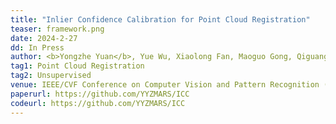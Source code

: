 ```yaml
---
title: "Inlier Confidence Calibration for Point Cloud Registration" 
teaser: framework.png
date: 2024-2-27
dd: In Press
author: <b>Yongzhe Yuan</b>, Yue Wu, Xiaolong Fan, Maoguo Gong, Qiguang Miao, Wenping Ma
tag1: Point Cloud Registration
tag2: Unsupervised
venue: IEEE/CVF Conference on Computer Vision and Pattern Recognition (CVPR)
paperurl: https://github.com/YYZMARS/ICC
codeurl: https://github.com/YYZMARS/ICC
---
```


